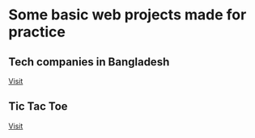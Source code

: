 # Some basic web projects made for practice
## Tech companies in Bangladesh
[Visit](https://www.techcombd.web.app)  
  
## Tic Tac Toe
[Visit](https://www.tictactoe-36222.web.app)

